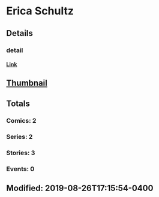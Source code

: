 # Erica  Schultz 
## Details
### detail
#### [Link](http://marvel.com/comics/creators/13876/erica_schultz?utm_campaign=apiRef&utm_source=225578a89fc76f3d20fbffda5d17a88d)
## [Thumbnail](http://i.annihil.us/u/prod/marvel/i/mg/b/40/image_not_available.jpg)
## Totals
### Comics: 2
### Series: 2
### Stories: 3
### Events: 0
## Modified: 2019-08-26T17:15:54-0400